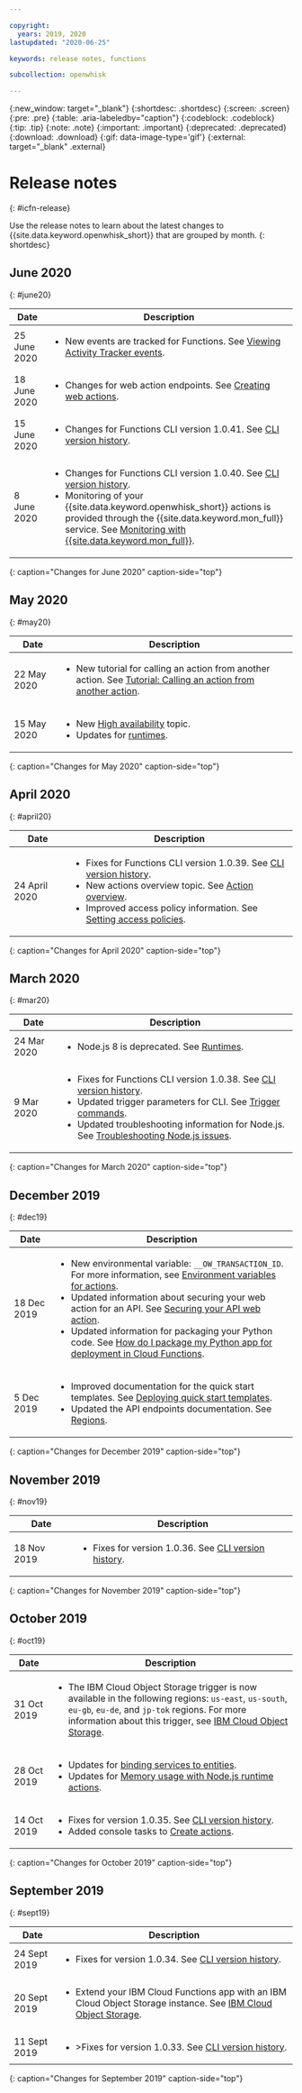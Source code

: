 ```yaml
---

copyright:
  years: 2019, 2020
lastupdated: "2020-06-25"

keywords: release notes, functions

subcollection: openwhisk

---
```


{:new_window: target="_blank"}
{:shortdesc: .shortdesc}
{:screen: .screen}
{:pre: .pre}
{:table: .aria-labeledby="caption"}
{:codeblock: .codeblock}
{:tip: .tip}
{:note: .note}
{:important: .important}
{:deprecated: .deprecated}
{:download: .download}
{:gif: data-image-type='gif'}
{:external: target="_blank" .external}

# Release notes
{: #icfn-release}

Use the release notes to learn about the latest changes to {{site.data.keyword.openwhisk_short}} that are grouped by month.
{: shortdesc}

## June 2020
{: #june20}

| Date | Description |
| --------- | -------- |
| 25 June 2020 | <ul><li>New events are tracked for Functions. See [Viewing Activity Tracker events](/docs/openwhisk?topic=openwhisk-activity_tracker).</li></ul> |
| 18 June 2020 | <ul><li>Changes for web action endpoints. See [Creating web actions](/docs/openwhisk?topic=openwhisk-actions_web).</li></ul> |
| 15 June 2020 | <ul><li>Changes for Functions CLI version 1.0.41. See [CLI version history](/docs/openwhisk?topic=openwhisk-cli_versions).</li></ul> |
| 8 June 2020 | <ul><li> Changes for Functions CLI version 1.0.40. See [CLI version history](/docs/openwhisk?topic=openwhisk-cli_versions).</li><li>Monitoring of your {{site.data.keyword.openwhisk_short}} actions is provided through the {{site.data.keyword.mon_full}} service. See [Monitoring with {{site.data.keyword.mon_full}}](/docs/openwhisk?topic=openwhisk-monitor-sysdig).</li></ul> |
{: caption="Changes for June 2020" caption-side="top"}

## May 2020
{: #may20}

| Date | Description |
| --------- | -------- |
| 22 May 2020 | <ul><li>New tutorial for calling an action from another action. See [Tutorial: Calling an action from another action](/docs/openwhisk?topic=openwhisk-tutorial_action).</li></ul> |
| 15 May 2020 | <ul><li> New [High availability](/docs/openwhisk?topic=openwhisk-ha_dr) topic.</li><li> Updates for [runtimes](/docs/openwhisk?topic=openwhisk-runtimes).</li></ul> |
{: caption="Changes for May 2020" caption-side="top"}

## April 2020
{: #april20}

| Date | Description |
| --------- | -------- |
| 24 April 2020 | <ul><li> Fixes for Functions CLI version 1.0.39. See [CLI version history](/docs/openwhisk?topic=openwhisk-cli_versions).</li><li> New actions overview topic. See [Action overview](/docs/openwhisk?topic=openwhisk-actions_over).</li><li>Improved access policy information. See [Setting access policies](/docs/openwhisk?topic=openwhisk-iam).</li></ul> |
{: caption="Changes for April 2020" caption-side="top"}

## March 2020
{: #mar20}

| Date | Description |
| --------- | -------- |
| 24 Mar 2020 | <ul><li> Node.js 8 is deprecated. See [Runtimes](/docs/openwhisk?topic=openwhisk-runtimes).</li></ul> |
| 9 Mar 2020 | <ul><li> Fixes for Functions CLI version 1.0.38. See [CLI version history](/docs/openwhisk?topic=openwhisk-cli_versions).</li><li>Updated trigger parameters for CLI. See [Trigger commands](/docs/openwhisk?topic=cloud-functions-cli-plugin-functions-cli#cli_trigger).</li><li>Updated troubleshooting information for Node.js. See [Troubleshooting Node.js issues](/docs/openwhisk?topic=openwhisk-troubleshooting-nodejs).</li></ul> |
{: caption="Changes for March 2020" caption-side="top"}


## December 2019
{: #dec19}

| Date | Description |
| --------- | -------- |
| 18 Dec 2019 | <ul><li>New environmental variable: `__OW_TRANSACTION_ID`. For more information, see [Environment variables for actions](/docs/openwhisk?topic=openwhisk-actions#actions_envvars).</li><li>Updated information about securing your web action for an API. See [Securing your API web action](/docs/openwhisk?topic=openwhisk-apigateway#api_secure).</li><li>Updated information for packaging your Python code. See [How do I package my Python app for deployment in Cloud Functions](/docs/openwhisk?topic=openwhisk-prep#how_to_package_python).</li></ul> |
| 5 Dec 2019 | <ul><li>Improved documentation for the quick start templates. See [Deploying quick start templates](/docs/openwhisk?topic=openwhisk-templates).</li><li>Updated the API endpoints documentation. See [Regions](/docs/openwhisk?topic=openwhisk-cloudfunctions_regions).</li></ul> |
{: caption="Changes for December 2019" caption-side="top"}

## November 2019
{: #nov19}

| Date | Description |
| --------- | -------- |
| 18 Nov 2019 | <ul><li>Fixes for version 1.0.36. See [CLI version history](/docs/openwhisk?topic=openwhisk-cli_versions).</li></ul> |
{: caption="Changes for November 2019" caption-side="top"}

## October 2019
{: #oct19}

| Date | Description |
| --------- | -------- |
| 31 Oct 2019 | <ul><li>The IBM Cloud Object Storage trigger is now available in the following regions: `us-east`, `us-south`, `eu-gb`, `eu-de`, and `jp-tok` regions. For more information about this trigger, see [IBM Cloud Object Storage](/docs/openwhisk?topic=openwhisk-pkg_obstorage).</li></ul> |
| 28 Oct 2019 | <ul><li>Updates for [binding services to entities](/docs/openwhisk?topic=openwhisk-services).</li><li>Updates for [Memory usage with Node.js runtime actions](/docs/openwhisk?topic=openwhisk-test#memory_usage).</li></ul> |
| 14 Oct 2019 | <ul><li>Fixes for version 1.0.35. See [CLI version history](/docs/openwhisk?topic=openwhisk-cli_versions).</li><li>Added console tasks to [Create actions](/docs/openwhisk?topic=openwhisk-actions).</li></ul> |
{: caption="Changes for October 2019" caption-side="top"}

## September 2019
{: #sept19}

| Date | Description |
| --------- | -------- |
| 24 Sept 2019 | <ul><li>Fixes for version 1.0.34. See [CLI version history](/docs/openwhisk?topic=openwhisk-cli_versions).</li></ul> |
| 20 Sept 2019 | <ul><li>Extend your IBM Cloud Functions app with an IBM Cloud Object Storage instance. See [IBM Cloud Object Storage](/docs/openwhisk?topic=openwhisk-pkg_obstorage).</li></ul> |
| 11 Sept 2019 | <ul><li>>Fixes for version 1.0.33. See [CLI version history](/docs/openwhisk?topic=openwhisk-cli_versions).</li></ul> |
{: caption="Changes for September 2019" caption-side="top"}
